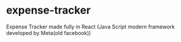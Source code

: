 # expense-tracker
Expense Tracker made fully in React (Java Script modern framework developed by Meta(old facebook))
